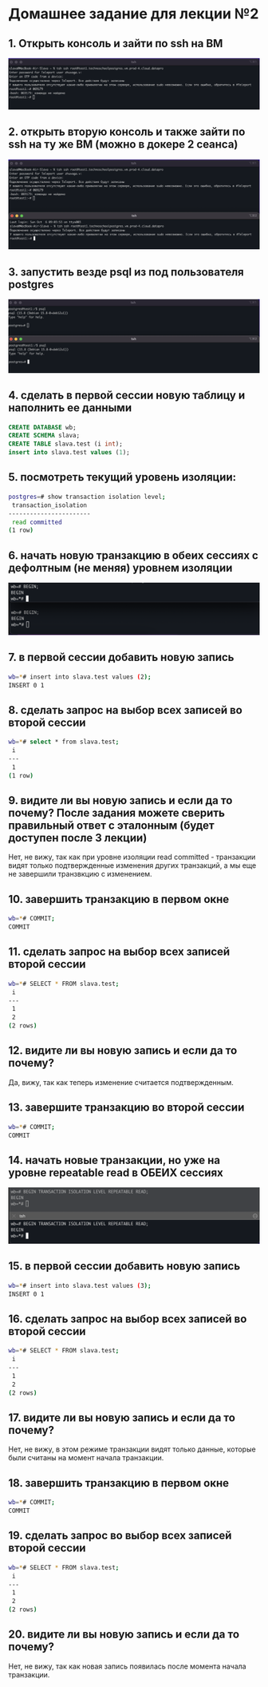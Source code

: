 # Домашнее задание для лекции №2

## 1. Открыть консоль и зайти по ssh на ВМ
![alt text](<img/CleanShot 2024-10-06 at 09.07.24@2x.png>)
## 2. открыть вторую консоль и также зайти по ssh на ту же ВМ (можно в докере 2 сеанса)
![alt text](<img/CleanShot 2024-10-06 at 09.07.37@2x.png>)
## 3. запустить везде psql из под пользователя postgres
![alt text](<img/CleanShot 2024-10-06 at 09.10.35@2x.png>)
## 4. сделать в первой сессии новую таблицу и наполнить ее данными
```sql
CREATE DATABASE wb;
CREATE SCHEMA slava;
CREATE TABLE slava.test (i int);
insert into slava.test values (1);
```
## 5. посмотреть текущий уровень изоляции:
```bash
postgres=# show transaction isolation level;
 transaction_isolation
-----------------------
 read committed
(1 row)
```
## 6. начать новую транзакцию в обеих сессиях с дефолтным (не меняя) уровнем изоляции
![alt text](<img/CleanShot 2024-10-06 at 09.34.27@2x.png>)
## 7. в первой сессии добавить новую запись
```bash
wb=*# insert into slava.test values (2);
INSERT 0 1
```
## 8. сделать запрос на выбор всех записей во второй сессии
```bash
wb=*# select * from slava.test;
 i
---
 1
(1 row)
```
## 9. видите ли вы новую запись и если да то почему? После задания можете сверить правильный ответ с эталонным (будет доступен после 3 лекции)
Нет, не вижу, так как при уровне изоляции read committed - транзакции видят только подтвержденные изменения других транзакций, а мы еще не завершили транзвкцию с изменением.
## 10. завершить транзакцию в первом окне
```bash
wb=*# COMMIT;
COMMIT
```
## 11. сделать запрос на выбор всех записей второй сессии
```bash
wb=*# SELECT * FROM slava.test;
 i
---
 1
 2
(2 rows)
```
## 12. видите ли вы новую запись и если да то почему?
Да, вижу, так как теперь изменение считается подтвержденным.
## 13. завершите транзакцию во второй сессии
```bash
wb=*# COMMIT;
COMMIT
```
## 14. начать новые транзакции, но уже на уровне repeatable read в ОБЕИХ сессиях
![alt text](<img/CleanShot 2024-10-06 at 09.52.03@2x.png>)
## 15. в первой сессии добавить новую запись
```bash
wb=*# insert into slava.test values (3);
INSERT 0 1
```
## 16. сделать запрос на выбор всех записей во второй сессии
```bash
wb=*# SELECT * FROM slava.test;
 i
---
 1
 2
(2 rows)
```
## 17. видите ли вы новую запись и если да то почему?
Нет, не вижу, в этом режиме транзакции видят только данные, которые были считаны на момент начала транзакции.
## 18. завершить транзакцию в первом окне
```bash
wb=*# COMMIT;
COMMIT
```
## 19. сделать запрос во выбор всех записей второй сессии
```bash
wb=*# SELECT * FROM slava.test;
 i
---
 1
 2
(2 rows)
```
## 20. видите ли вы новую запись и если да то почему?

Нет, не вижу, так как новая запись появилась после момента начала транзакции.